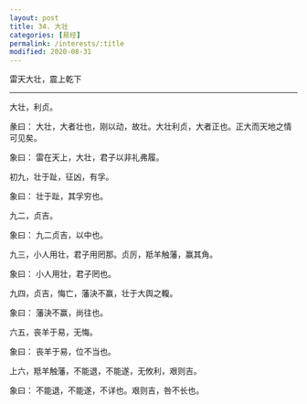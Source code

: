 ```yaml
---
layout: post
title: 34. 大壮
categories: [易经]
permalink: /interests/:title
modified: 2020-08-31
---
```


雷天大壮，震上乾下

---

大壮，利贞。

彖曰： 大壮，大者壮也，刚以动，故壮。大壮利贞，大者正也。正大而天地之情可见矣。

象曰： 雷在天上，大壮，君子以非礼弗履。

初九，壮于趾，征凶，有孚。

象曰： 壮于趾，其孚穷也。

九二，贞吉。

象曰： 九二贞吉，以中也。

九三，小人用壮，君子用罔那。贞厉，羝羊触藩，赢其角。

象曰： 小人用壮，君子罔也。

九四，贞吉，悔亡，藩決不赢，壮于大舆之輹。

象曰： 藩決不赢，尚往也。

六五，丧羊于易，无悔。

象曰： 丧羊于易，位不当也。

上六，羝羊触藩，不能退，不能遂，无攸利，艰则吉。

象曰： 不能退，不能遂，不详也。艰则吉，咎不长也。
